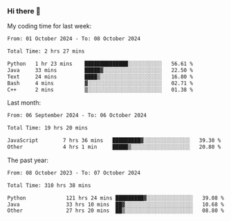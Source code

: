 ### Hi there 👋

My coding time for last week:

<!--START_SECTION:week-->

```txt
From: 01 October 2024 - To: 08 October 2024

Total Time: 2 hrs 27 mins

Python   1 hr 23 mins    ██████████████░░░░░░░░░░░   56.61 %
Java     33 mins         █████▓░░░░░░░░░░░░░░░░░░░   22.50 %
Text     24 mins         ████▒░░░░░░░░░░░░░░░░░░░░   16.80 %
Bash     4 mins          ▓░░░░░░░░░░░░░░░░░░░░░░░░   02.71 %
C++      2 mins          ▒░░░░░░░░░░░░░░░░░░░░░░░░   01.38 %
```

<!--END_SECTION:week-->

Last month:

<!--START_SECTION:month-->

```txt
From: 06 September 2024 - To: 06 October 2024

Total Time: 19 hrs 20 mins

JavaScript        7 hrs 36 mins   █████████▓░░░░░░░░░░░░░░░   39.30 %
Other             4 hrs 1 min     █████▒░░░░░░░░░░░░░░░░░░░   20.80 %
```

<!--END_SECTION:month-->

The past year:

<!--START_SECTION:year-->

```txt
From: 08 October 2023 - To: 07 October 2024

Total Time: 310 hrs 38 mins

Python             121 hrs 24 mins █████████▓░░░░░░░░░░░░░░░   39.08 %
Java               33 hrs 10 mins  ██▓░░░░░░░░░░░░░░░░░░░░░░   10.68 %
Other              27 hrs 20 mins  ██▒░░░░░░░░░░░░░░░░░░░░░░   08.80 %
```

<!--END_SECTION:year-->
